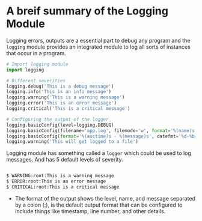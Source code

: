 # **A breif summary of the Logging Module**

Logging errors, outputs are a essential part to debug any program and the `logging` module provides an integrated module to log all sorts of instances that occur in a program.

```python
# Import logging module
import logging

# Different severities
logging.debug('This is a debug message')
logging.info('This is an info message')
logging.warning('This is a warning message')
logging.error('This is an error message')
logging.critical('This is a critical message')

# Configuring the output of the logger
logging.basicConfig(level=logging.DEBUG)
logging.basicConfig(filename='app.log', filemode='w', format='%(name)s - %(levelname)s - %(message)s')
logging.basicConfig(format='%(asctime)s - %(message)s', datefmt='%d-%b-%y %H:%M:%S')
logging.warning('This will get logged to a file')


```

Logging module has something called a `logger` which could be used to log messages. And has 5 default levels of severity.

```bash

$ WARNING:root:This is a warning message
$ ERROR:root:This is an error message
$ CRITICAL:root:This is a critical message

```

- The format of the output shows the level, name, and message separated by a colon (:), is the default output format that can be configured to include things like timestamp, line number, and other details.
